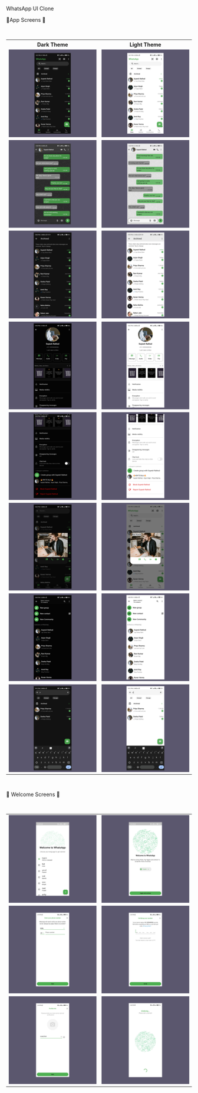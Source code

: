 <p>WhatsApp UI Clone</p>

<p>📱App Screens 📱</p>
</br>
<table>
  <th>Dark Theme</th>
  <th>Light Theme</th>
<tr>
  <td><img src="https://github.com/suraj-khot-19/img/blob/main/w_home_dark.jpg" alt="img"></td>
  <td><img src="https://github.com/suraj-khot-19/img/blob/main/w_home_light.jpg" alt="img"></td>
</tr>
  
<tr>
  <td><img src="https://github.com/suraj-khot-19/img/blob/main/w_chat_dark.jpg" alt="img"></td>
  <td><img src="https://github.com/suraj-khot-19/img/blob/main/w_chat_light.jpg" alt="img"></td>
</tr>

<tr>
  <td><img src="https://github.com/suraj-khot-19/img/blob/main/w_archived_dark.jpg" alt="img"></td>
  <td><img src="https://github.com/suraj-khot-19/img/blob/main/w_archived_light.jpg" alt="img"></td>
</tr>

<tr>
  <td><img src="https://github.com/suraj-khot-19/img/blob/main/w_info1_dark.jpg" alt="img"></td>
  <td><img src="https://github.com/suraj-khot-19/img/blob/main/w_info1_light.jpg" alt="img"></td>
</tr>


<tr>
  <td><img src="https://github.com/suraj-khot-19/img/blob/main/w_info2_dark.jpg" alt="img"></td>
  <td><img src="https://github.com/suraj-khot-19/img/blob/main/w_info2_light.jpg" alt="img"></td>
</tr>

<tr>
  <td><img src="https://github.com/suraj-khot-19/img/blob/main/w_dp_dark.jpg" alt="img"></td>
  <td><img src="https://github.com/suraj-khot-19/img/blob/main/w_dp_light.jpg" alt="img"></td>
</tr>

<tr>
  <td><img src="https://github.com/suraj-khot-19/img/blob/main/w_new_dark.jpg" alt="img"></td>
  <td><img src="https://github.com/suraj-khot-19/img/blob/main/w_new_light.jpg" alt="img"></td>
</tr>

<tr>
  <td><img src="https://github.com/suraj-khot-19/img/blob/main/w_search_dark.jpg" alt="img"></td>
  <td><img src="https://github.com/suraj-khot-19/img/blob/main/w_search_light.jpg" alt="img"></td>
</tr>

</table>




  <br>
<p>🤗 Welcome Screens 🤗</p>
</br>
<table>
<tr>
  <td><img src="https://github.com/suraj-khot-19/img/blob/main/w1.jpg" alt="img"></td>
  <td><img src="https://github.com/suraj-khot-19/img/blob/main/w2.jpg" alt="img"></td>
</tr>
  
  <tr>
  <td><img src="https://github.com/suraj-khot-19/img/blob/main/w3.jpg" alt="img"></td>
  <td><img src="https://github.com/suraj-khot-19/img/blob/main/w4.jpg" alt="img"></td>
</tr>

  <tr>
  <td><img src="https://github.com/suraj-khot-19/img/blob/main/w5.jpg" alt="img"></td>
  <td><img src="https://github.com/suraj-khot-19/img/blob/main/w6.jpg" alt="img"></td>
</tr>
</table>
